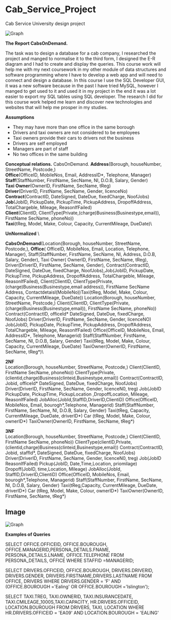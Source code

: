 # Cab_Service_Project
Cab Service University design project

![Graph](/Cab_Service_Project/img/graph.JPG)

__The Report CabsOnDemand.__

The task was to design a database for a cab company, I researched the project and manged to normalise it to the third form, I designed the E-R diagram and I had to create and display the queries.
This course work will help me with my next coursework in my other module of data structures and software programming where I have to develop a web app and will need to connect and design a database.
In this course I use the SQL Developer GUI, it was a new software because in the past I have tried MySQL, however I manged to get used to it and used it in my project in the end it was a lot easier to export my SQL tables using SQL developer. The research I did for this course work helped me learn and discover new technologies and websites that will help me prosper in my studies.

**Assumptions**

* They may have more than one office in the same borough
* Drivers and taxi owners are not considered to be employees
* Taxi owners provide their cars to drivers not the business
* Drivers are self employed 
* Managers are part of staff
* No two offices in the same building


**Conceptual relations.**
CabsOnDemand.
**Address**(Borough, houseNumber, StreetName, Postcode,)\
**Office**(OfficeID, MobileNos, Email, AddressID*, Telephone, Manager)\
 **Staff**(StaffNumber, FirstName, SecName, NI, D.O.B, Salary, Gender)\
**Taxi Owner**(OwnerID, FirstName, SecName, tReg)\
**Driver**(DriverID, FirstName, SecName, Gender, licenceNo)\
**Contract**(ContractID, DateSigned, DateDue, fixedCharge, NoofJobs)\
**Job**(JobID, PickupDate, PickupTime, PickupAddress, DropoffAddress, TotalChargeble, Mileage, ReasonIfFailed)\
**Client**(ClientID, ClientType(Private,(charge)Business(Businestype,email)), FirstName SecName, phoneNo))\
**Taxi**(tReg, Model, Make, Colour, Capacity, CurrentMileage, DueDate)\

**UnNormalized** \

**CabsOnDemand**(Location(Borough, houseNumber, StreetName, Postcode,), **Office**( OfficeID, MobileNos, Email, Location, Telephone, Manager), Staff(StaffNumber, FirstName, SecName, NI, Address, D.O.B, Salary, Gender), Taxi Owner( OwnerID, FirstName, SecName, tReg), Driver(DriverID, FirstName, SecName, Gender), Contract(ContractID, DateSigned, DateDue, fixedCharge, NoofJobs),Job(JobID, PickupDate, PickupTime, PickupAddress, DropoffAddress, TotalChargeble, Mileage, ReasonIfFailed), Client(ClientID, ClientType(Private,(charge)Business(Businestype,email address)), FirstName SecName Address, Contactdetaisl(MobileNo))Taxi(tReg, Model, Make, Colour, Capacity, CurrentMileage, DueDate))
Location(Borough, houseNumber, StreetName, Postcode,)
Client(ClientID, ClientType(Private,(charge)Business(Businestype,email)), FirstName SecName, phoneNo))
Contract(ContractID, officeId* DateSigned, DateDue, fixedCharge, NoofJobs)
Driver(DriverID, FirstName, SecName, Gender, licenceNO)
Job(JobID, PickupDate, PickupTime, PickupAddress, DropoffAddress, TotalChargeble, Mileage, ReasonIfFailed)
Office(OfficeID, MobileNos, Email, AddressID*, Telephone, Managerid)
 Staff(StaffNumber, FirstName, SecName, NI, D.O.B, Salary, Gender)
Taxi(tReg, Model, Make, Colour, Capacity, CurrentMileage, DueDate)
TaxiOwner(OwnerID, FirstName, SecName, tReg*)\

**2NF**\
Location(Borough, houseNumber, StreetName, Postcode,)
Client(ClientID, FirstName SecName, phoneNo))
ClientType(Private,(clientid,charge)Business(clinteid,Businestype,email))
Contract(ContractID, Jobid, officeId* DateSigned, DateDue, fixedCharge, NoofJobs)
Driver(DriverID, FirstName, SecName, Gender, licenceN0, treg)
Job(JobID PickupDate, PickupTime, PickupLocation ,DropoffLocation, Mileage, ReasonIfFailed)
JobAlloc(JobId,StaffID,DriverID,ClientiD)
Office(OfficeID, MobileNos, Email, bourogh*,Telephone, Managerid)
Staff(StaffNumber, FirstName, SecName, NI, D.O.B, Salary, Gender)
Taxi(tReg, Capacity, CurrentMileage, DueDate, driverID*)
Car (tReg, Model, Make, Colour, ownerID*) 
TaxiOwner(OwnerID, FirstName, SecName, tReg*)

**3NF**\
Location(Borough, houseNumber, StreetName, Postcode,)
Client(ClientID, FirstName SecName, phoneNo))
ClientType(clientID,Private,(clientid,charge)Business(clinteid,Businestype,email))
Contract(ContractID, Jobid, staffId*, DateSigned, DateDue, fixedCharge, NoofJobs)
Driver(DriverID, FirstName, SecName, Gender, licenceN0, treg)
Job(JobID ReasonIfFailed)
Pickup(JobID, Date,Time,Location, priomilage)
Dropoff(JobID, time,Location, Mileage)
JobAlloc(JobId, StaffID,DriverID,ClientiD)
Office(OfficeID, MobileNos, Email, bourogh*,Telephone, Managerid)
Staff(StaffNumber, FirstName, SecName, NI, D.O.B, Salary, Gender)
Taxi(tReg,Capacity, CurrentMileage, DueDate, driverID*)
Car (tReg, Model, Make, Colour, ownerID*) 
TaxiOwner(OwnerID, FirstName, SecName, tReg*)

## Image 

![Graph](/Cab_Service_Project/img/Display_1.png)

**Examples of Queries** 

SELECT OFFICE.OFFICEID, OFFICE.BOUROUGH, OFFICE.MANAGERID,PERSONA_DETAILS.FNAME, PERSONA_DETAILS.LNAME, OFFICE.TELEPHONE
FROM PERSONA_DETAILS, OFFICE
WHERE STAFFID =MANAGERID; 

SELECT DRIVERS.OFFICEID, OFFICE.BOUROUGH, DRIVERS.DRIVERID, DRIVERS.GENDER, DRIVERS.FIRSTNAME,DRIVERS.LASTNAME FROM OFFICE, DRIVERS
WHERE DRIVERS.GENDER = 'F' AND (OFFICE.BOUROUGH ='Ealing' OR OFFICE.BOUROUGH ='Islington');

SELECT TAXI.TREG, TAXI.OWNERID, TAXI.INSURANCEDATE, TAXI.CMILEAGE_1000S,TAXI.CAPACITY, HR.DRIVERS.OFFICEID, LOCATION.BOUROUGH FROM DRIVERS, TAXI, LOCATION
WHERE HR.DRIVERS.OFFICEID = 'EA09' AND
LOCATION.BOUROUGH = 'EALING'

